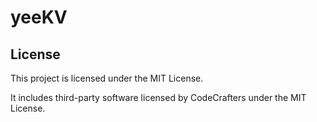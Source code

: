 # yeeKV

## License

This project is licensed under the MIT License.

It includes third-party software licensed by CodeCrafters under the MIT License.